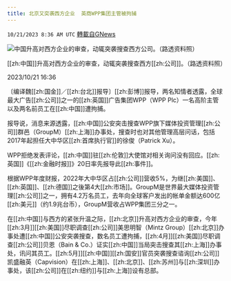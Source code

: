 ```yaml
---
title: 北京又突袭西方企业  英商WPP集团主管被拘捕
---
```

`10/21/2023 8:36 AM UTC` [轉載自GNews](https://gnews.org/articles/1862865)

![中国升高对西方企业的审查，动辄突袭搜查西方公司。（路透资料照）](https://img.ltn.com.tw/Upload/news/600/2023/10/21/4465644_1_1.jpg "中国升高对西方企业的审查，动辄突袭搜查西方公司。（路透资料照）")

[[zh:中国]]升高对西方企业的审查，动辄突袭搜查西方[[zh:公司]]。（路透资料照）

2023/10/21 16:36

〔编译魏[[zh:国金]]／[[zh:台北]]报导〕[[zh:彭博]]报导，两名知情者透露，全球最大广告[[zh:公司]]之一的[[zh:英国]]广告集团WPP（WPP Plc）一名高阶主管以及两名前员工在[[zh:中国]]遭拘捕。

报导说，消息来源透露，[[zh:中国]]公安突击搜查WPP旗下媒体投资管理[[zh:公司]]群邑（GroupM）[[zh:上海]]办事处，搜查时也对其他管理高层问话，包括2017年起担任大中华区[[zh:首席执行官]]的徐俊（Patrick Xu）。

WPP拒绝发表评论，[[zh:中国]]驻[[zh:伦敦]]大使馆对相关询问没有回应。[[zh:英国]]《[[zh:金融时报]]》20日率先报导此[[zh:事件]]。

根据WPP年度财报，2022年大中华区占[[zh:公司]]营收5%，为继[[zh:美国]]、[[zh:英国]]、[[zh:德国]]之後第4大[[zh:市场]]。GroupM是世界最大媒体投资管理[[zh:公司]]之一，拥有4.2万名员工，去年向全球客户发出的帐单金额达600亿[[zh:美元]]（约1.9兆台币），GroupM营收占WPP集团三分之一。

在[[zh:中国]]与西方的紧张升温之际，[[zh:北京]]升高对西方企业的审查，今年[[zh:3月]][[zh:美国]]尽职调查[[zh:公司]]美思明智（Mintz Group）[[zh:北京]]办事处遭[[zh:中国]]公安突袭搜查，数名员工遭拘捕，[[zh:4月]][[zh:美国]]尽职调查[[zh:公司]]贝恩（Bain & Co.）证实[[zh:中国]]当局突击搜查其[[zh:上海]]办事处，讯问其员工。[[zh:5月]][[zh:中国]][[zh:国安]]官员突袭搜查谘询[[zh:公司]]凯盛融英（Capvision）在[[zh:上海]]、[[zh:北京]]、[[zh:苏州]]与[[zh:深圳]]办事处，该[[zh:公司]]在[[zh:纽约]]与[[zh:上海]]设有总部。

